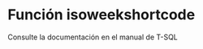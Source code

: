 ﻿---
Autogenerated: true
---

# Función  isoweekshortcode

Consulte la documentación en el manual de T-SQL
